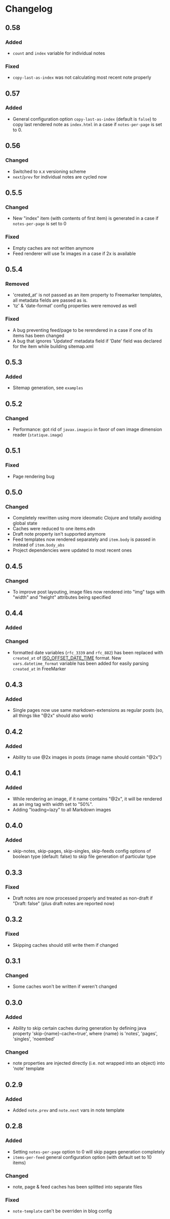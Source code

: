 # Changelog

## 0.58

### Added

- `count` and `index` variable for individual notes

### Fixed

- `copy-last-as-index` was not calculating most recent note properly

## 0.57

### Added

- General configuration option `copy-last-as-index` (default is `false`) to copy last rendered note as `index.html` in a case if `notes-per-page` is set to 0. 

## 0.56

### Changed

- Switched to x.x versioning scheme
- `next`/`prev` for individual notes are cycled now

## 0.5.5

### Changed

- New "index" item (with contents of first item) is generated in a case if `notes-per-page` is set to 0

### Fixed

- Empty caches are not written anymore
- Feed renderer will use 1x images in a case if 2x is available

## 0.5.4

### Removed

- 'created_at' is not passed as an item property to Freemarker templates, all metadata fields are passed as is.
- 'tz' & 'date-format' config properties were removed as well

### Fixed

- A bug preventing feed/page to be rerendered in a case if one of its items has been changed
- A bug that ignores 'Updated' metadata field if 'Date' field was declared for the item while building sitemap.xml 

## 0.5.3

### Added

- Sitemap generation, see `examples`

## 0.5.2

### Changed

- Performance: got rid of `javax.imageio` in favor of own image dimension reader (`statique.image`)

## 0.5.1

### Fixed

- Page rendering bug

## 0.5.0

### Changed

- Completely rewritten using more ideomatic Clojure and totally avoiding global state
- Caches were reduced to one items.edn
- Draft note property isn't supported anymore
- Feed templates now rendered separately and `item.body` is passed in instead of `item.body_abs`
- Project dependencies were updated to most recent ones

## 0.4.5

### Changed

- To improve post layouting, image files now rendered into "img" tags with "width" and "height" attributes being specified

## 0.4.4

### Added

### Changed

- formatted date variables (`rfc_3339` and `rfc_882`) has been replaced with `created_at` of [ISO_OFFSET_DATE_TIME](https://docs.oracle.com/javase/8/docs/api/java/time/format/DateTimeFormatter.html#ISO_OFFSET_DATE_TIME) format. New `vars.datetime_format` variable has been added for easily parsing `created_at` in FreeMarker

## 0.4.3

### Added

- Single pages now use same markdown-extensions as regular posts (so, all things like "@2x" should also work)

## 0.4.2

### Added

- Ability to use @2x images in posts (image name should contain "@2x")

## 0.4.1

### Added

- While rendering an image, if it name contains "@2x", it will be rendered as an img tag with width set to "50%".
- Adding "loading=lazy" to all Markdown images

## 0.4.0

### Added

- skip-notes, skip-pages, skip-singles, skip-feeds config options of boolean type (default: false) to skip file generation of particular type

## 0.3.3

### Fixed

- Draft notes are now processed properly and treated as non-draft if "Draft: false" (plus draft notes are reported now)

## 0.3.2

### Fixed

- Skipping caches should still write them if changed

## 0.3.1

### Changed

- Some caches won't be written if weren't changed

## 0.3.0

### Added 

- Ability to skip certain caches during generation by defining java property 'skip-{name}-cache=true', where {name} is 'notes', 'pages', 'singles', 'noembed'

### Changed

- note properties are injected directly (i.e. not wrapped into an object) into 'note' template

## 0.2.9

### Added

- Added `note.prev` and `note.next` vars in note template

## 0.2.8

### Added

- Setting `notes-per-page` option to 0 will skip pages generation completely
- `items-per-feed` general configuration option (with default set to 10 items)

### Changed

- note, page & feed caches has been splitted into separate files

### Fixed

- `note-template` can't be overriden in blog config